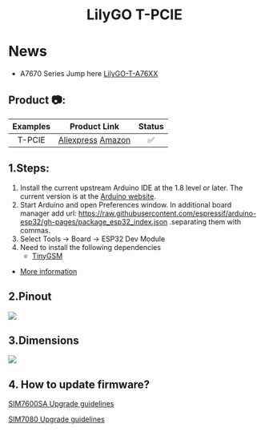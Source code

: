 <h1 align = "center">LilyGO T-PCIE</h1>

# News

- A7670 Series Jump here [LilyGO-T-A76XX](https://github.com/Xinyuan-LilyGO/LilyGO-T-A76XX)



<h2 align = "left">Product 📷:</h2>

| Examples |                                                       Product  Link                                                       | Status |
| :------: | :-----------------------------------------------------------------------------------------------------------------------: | :----: |
|  T-PCIE  | [Aliexpress](https://www.aliexpress.com/item/4001142716386.html)   [Amazon](https://www.amazon.com/gp/product/B09JP1HQVX) |   ✅    |


## 1.Steps:
1. Install the current upstream Arduino IDE at the 1.8 level or later. The current version is at the [Arduino website](http://www.arduino.cc/en/main/software).
2. Start Arduino and open Preferences window. In additional board manager add url: https://raw.githubusercontent.com/espressif/arduino-esp32/gh-pages/package_esp32_index.json .separating them with commas.
3. Select Tools -> Board -> ESP32 Dev Module
4. Need to install the following dependencies
     - [TinyGSM](https://github.com/vshymanskyy/TinyGSM)

- [More information](https://cn.simcom.com/product/SIM7600CE.html)


## 2.Pinout
![](image/pins.jpg)

## 3.Dimensions
![](image/dimensions.png)

## 4. How to update firmware?

   [SIM7600SA Upgrade guidelines ](doc/sim7600SA_update_firmware.md)

   [SIM7080 Upgrade guidelines ](doc/sim7080_update_firmware.md)

